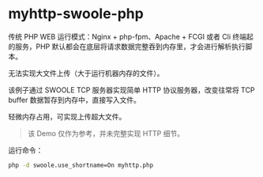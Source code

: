 # myhttp-swoole-php

传统 PHP WEB 运行模式：Nginx + php-fpm、Apache + FCGI 或者 Cli 终端起的服务，PHP 默认都会在底层将请求数据完整吞到内存里，才会进行解析执行脚本。

无法实现大文件上传（大于运行机器内存的文件）。

该例子通过 SWOOLE TCP 服务器实现简单 HTTP 协议服务器，改变往常将 TCP buffer 数据暂存到内存中，直接写入文件。

轻微内存占用，可实现上传超大文件。

> 该 Demo 仅作为参考，并未完整实现 HTTP 细节。

运行命令：

```bash
php -d swoole.use_shortname=On myhttp.php
```


